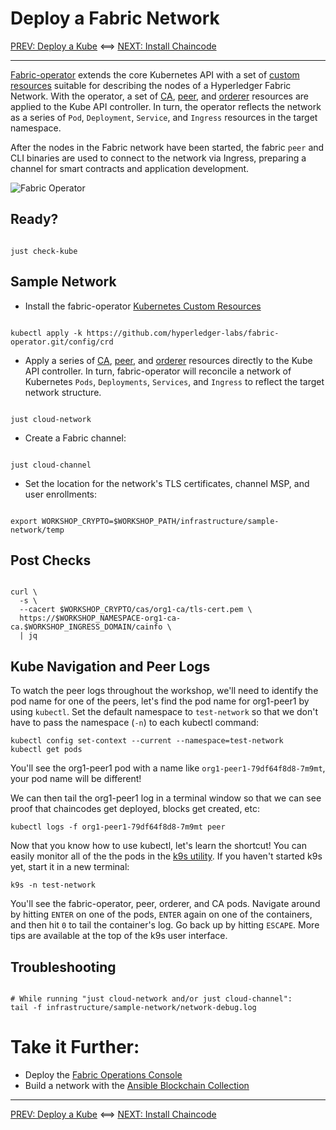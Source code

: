 # Deploy a Fabric Network

[PREV: Deploy a Kube](10-kube.md) <==> [NEXT: Install Chaincode](30-chaincode.md)

---

[Fabric-operator](https://github.com/hyperledger-labs/fabric-operator) extends the core Kubernetes API with a set of
[custom resources](https://kubernetes.io/docs/concepts/extend-kubernetes/api-extension/custom-resources/) suitable for
describing the nodes of a Hyperledger Fabric Network.  With the operator, a set of [CA](../../infrastructure/sample-network/config/cas),
[peer](../../infrastructure/sample-network/config/peers), and [orderer](../../infrastructure/sample-network/config/orderers)
resources are applied to the Kube API controller.  In turn, the operator reflects the network as a series of `Pod`,
`Deployment`, `Service`, and `Ingress` resources in the target namespace.

After the nodes in the Fabric network have been started, the fabric `peer` and CLI binaries are used to connect to the
network via Ingress, preparing a channel for smart contracts and application development.

![Fabric Operator](../images/CloudReady/20-fabric.png)


## Ready?

```shell

just check-kube

```

## Sample Network

- Install the fabric-operator [Kubernetes Custom Resources](https://kubernetes.io/docs/concepts/extend-kubernetes/api-extension/custom-resources/)
```shell

kubectl apply -k https://github.com/hyperledger-labs/fabric-operator.git/config/crd

```

- Apply a series of [CA](../../infrastructure/sample-network/config/cas), [peer](../../infrastructure/sample-network/config/peers),
  and [orderer](../../infrastructure/sample-network/config/orderers) resources directly to the Kube API controller.  In
  turn, fabric-operator will reconcile a network of Kubernetes `Pods`, `Deployments`, `Services`, and `Ingress` to
  reflect the target network structure.
```shell

just cloud-network

```

- Create a Fabric channel:
```shell

just cloud-channel

```

- Set the location for the network's TLS certificates, channel MSP, and user enrollments:
```shell

export WORKSHOP_CRYPTO=$WORKSHOP_PATH/infrastructure/sample-network/temp

```


## Post Checks

```shell

curl \
  -s \
  --cacert $WORKSHOP_CRYPTO/cas/org1-ca/tls-cert.pem \
  https://$WORKSHOP_NAMESPACE-org1-ca-ca.$WORKSHOP_INGRESS_DOMAIN/cainfo \
  | jq

```

## Kube Navigation and Peer Logs

To watch the peer logs throughout the workshop, we'll need to identify the pod name for one of the peers, let's find the pod name for org1-peer1 by using `kubectl`.
Set the default namespace to `test-network` so that we don't have to pass the namespace (`-n`) to each kubectl command:

```shell
kubectl config set-context --current --namespace=test-network
kubectl get pods
```

You'll see the org1-peer1 pod with a name like `org1-peer1-79df64f8d8-7m9mt`, your pod name will be different!

We can then tail the org1-peer1 log in a terminal window so that we can see proof that chaincodes get deployed, blocks get created, etc:

```shell
kubectl logs -f org1-peer1-79df64f8d8-7m9mt peer
```

Now that you know how to use kubectl, let's learn the shortcut! You can easily monitor all of the the pods in the [k9s utility](https://k9scli.io/topics/install/). If you haven't started k9s yet, start it in a new terminal:

```shell
k9s -n test-network
```

You'll see the fabric-operator, peer, orderer, and CA pods. Navigate around by hitting `ENTER` on one of the pods, `ENTER` again on one of the containers, and then hit `0` to tail the container's log. Go back up by hitting `ESCAPE`. More tips are available at the top of the k9s user interface.

## Troubleshooting

```shell

# While running "just cloud-network and/or just cloud-channel":
tail -f infrastructure/sample-network/network-debug.log

```


# Take it Further:  

- Deploy the [Fabric Operations Console](21-fabric-operations-console.md)
- Build a network with the [Ansible Blockchain Collection](22-fabric-ansible-collection.md)


---

[PREV: Deploy a Kube](10-kube.md) <==> [NEXT: Install Chaincode](30-chaincode.md)
